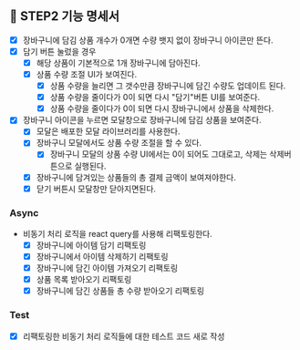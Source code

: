 ## 📌 STEP2 기능 명세서

- [x] 장바구니에 담김 상품 개수가 0개면 수량 뱃지 없이 장바구니 아이콘만 뜬다.
- [x] 담기 버튼 눌렀을 경우
  - [x] 해당 상품이 기본적으로 1개 장바구니에 담아진다.
  - [x] 상품 수량 조절 UI가 보여진다.
    - [x] 상품 수량을 늘리면 그 갯수만큼 장바구니에 담긴 수량도 업데이트 된다.
    - [x] 상품 수량을 줄이다가 0이 되면 다시 "담기"버튼 UI를 보여준다.
    - [x] 상품 수량을 줄이다가 0이 되면 다시 장바구니에서 상품을 삭제한다.
- [x] 장바구니 아이콘을 누르면 모달창으로 장바구니에 담김 상품을 보여준다.
  - [x] 모달은 배포한 모달 라이브러리를 사용한다.
  - [x] 장바구니 모달에서도 상품 수량 조절을 할 수 있다.
    - [x] 장바구니 모달의 상품 수량 UI에서는 0이 되어도 그대로고, 삭제는 삭제버튼으로 실행된다.
  - [x] 장바구니에 담겨있는 상품들의 총 결제 금액이 보여져야한다.
  - [x] 닫기 버튼시 모달창만 닫아지면된다.

### Async

- 비동기 처리 로직을 react query를 사용해 리팩토링한다.
  - [x] 장바구니에 아이템 담기 리팩토링
  - [x] 장바구니에서 아이템 삭제하기 리팩토링
  - [x] 장바구니에 담긴 아이템 가져오기 리팩토링
  - [x] 상품 목록 받아오기 리팩토링
  - [x] 장바구니에 담긴 상품들 총 수량 받아오기 리팩토링

### Test

- [x] 리팩토링한 비동기 처리 로직들에 대한 테스트 코드 새로 작성
